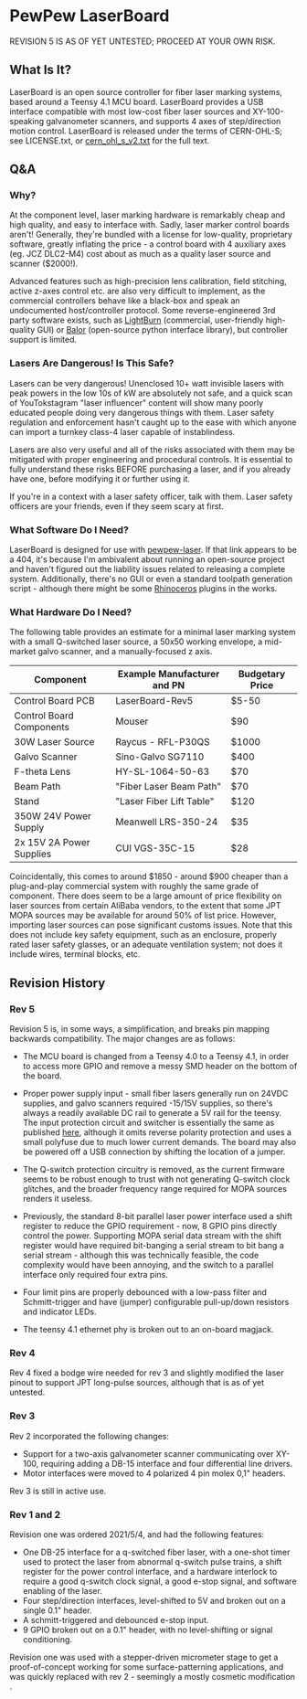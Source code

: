 # PewPew LaserBoard

REVISION 5 IS AS OF YET UNTESTED; PROCEED AT YOUR OWN RISK.

## What Is It?

LaserBoard is an open source controller for fiber laser marking systems, based around a Teensy 4.1 MCU board. LaserBoard
provides a USB interface compatible with most low-cost fiber laser sources and XY-100-speaking galvanometer scanners, and
supports 4 axes of step/direction motion control. LaserBoard is released under the terms of CERN-OHL-S; see LICENSE.txt,
or [cern_ohl_s_v2.txt](https://ohwr.org/cern_ohl_s_v2.txt) for the full text.


## Q&A

### Why?

At the component level, laser marking hardware is remarkably cheap and high quality, and easy to interface with. Sadly, laser
marker control boards aren't! Generally, they're bundled with a license for low-quality, proprietary software,
greatly inflating the price - a control board with 4 auxiliary axes (eg. JCZ DLC2-M4) cost about as much as a quality
laser source and scanner ($2000!). 

Advanced features such as high-precision lens calibration, field stitching, active z-axes control etc. are also very
difficult to implement, as the commercial controllers behave like a black-box and speak an undocumented host/controller
protocol. Some reverse-engineered 3rd party software exists, such as [LightBurn](https://lightburnsoftware.com/) (commercial,
user-friendly high-quality GUI) or [Balor](https://www.bryce.pw/engraver.html) (open-source python interface library),
but controller support is limited.

### Lasers Are Dangerous! Is This Safe?

Lasers can be very dangerous! Unenclosed 10+ watt invisible lasers with peak powers in the low 10s of kW are
absolutely not safe, and a quick scan of YouTokstagram "laser influencer" content will show many poorly educated people
doing very dangerous things with them. Laser safety regulation and enforcement hasn't caught up to the ease with
which anyone can import a turnkey class-4 laser capable of instablindess.

Lasers are also very useful and all of the risks associated with them may be mitigated with proper engineering and
procedural controls. It is essential to fully understand these risks BEFORE purchasing a laser, and if you already
have one, before modifying it or further using it.

If you're in a context with a laser safety officer, talk with them. Laser safety officers are your friends, even
if they seem scary at first.

### What Software Do I Need?

LaserBoard is designed for use with [pewpew-laser](https://github.com/matthewSorensen/pewpew-laser). If that link
appears to be a 404, it's because I'm ambivalent about running an open-source project and haven't figured out the
liability issues related to releasing a complete system. Additionally, there's no GUI or even a standard toolpath
generation script - although there might be some [Rhinoceros](https://www.rhino3d.com/) plugins in the works.

### What Hardware Do I Need?

The following table provides an estimate for a minimal laser marking system with a small Q-switched laser
source, a 50x50 working envelope, a mid-market galvo scanner, and a manually-focused z axis.


|Component         |Example Manufacturer and PN|Budgetary Price        |
|------------------|--------------------------|-----------------------|
|Control Board PCB | LaserBoard-Rev5          |$5-50                  |
|Control Board Components     | Mouser | $90 |
|30W Laser Source | Raycus - RFL-P30QS | $1000 |
|Galvo Scanner | Sino-Galvo SG7110 | $400 |
|F-theta Lens | HY-SL-1064-50-63 | $70 |
|Beam Path | "Fiber Laser Beam Path" | $70 |
|Stand | "Laser Fiber Lift Table" | $120 |
|350W 24V Power Supply | Meanwell LRS-350-24 | $35 |
|2x 15V 2A Power Supplies | CUI VGS-35C-15 | $28 |

Coincidentally, this comes to around $1850 - around $900 cheaper than a plug-and-play commercial system with
roughly the same grade of component. There does seem to be a large amount of price flexibility on laser sources
from certain AliBaba vendors, to the extent that some JPT MOPA sources may be available for around 50% of list price.
However, importing laser sources can pose significant customs issues. Note that this does not include key safety
equipment, such as an enclosure, properly rated laser safety glasses, or an adequate ventilation system; not does
it include wires, terminal blocks, etc.


## Revision History

### Rev 5

Revision 5 is, in some ways, a simplification, and breaks pin mapping backwards compatibility. The major
changes are as follows:

* The MCU board is changed from a Teensy 4.0 to a Teensy 4.1, in order to access more GPIO and remove a messy SMD
 header on the bottom of the board.
 
* Proper power supply input - small fiber lasers generally run on 24VDC supplies, and galvo scanners required -15/15V
 supplies, so there's always a readily available DC rail to generate a 5V rail for the teensy. The input protection
 circuit and switcher is essentially the same as published [here](https://blog.thea.codes/starfish-a-control-board-with-the-rp2040/),
 although it omits reverse polarity protection and uses a small polyfuse due to much lower current demands. The board
 may also be powered off a USB connection by shifting the location of a jumper.

* The Q-switch protection circuitry is removed, as the current firmware seems to be robust enough to trust with not
 generating Q-switch clock glitches, and the broader frequency range required for MOPA sources renders it useless.

* Previously, the standard 8-bit parallel laser power interface used a shift register to reduce the GPIO requirement - now,
  8 GPIO pins directly control the power. Supporting MOPA serial data stream with the shift register would have
  required bit-banging a serial stream to bit bang a serial stream - although this was technically feasible, the code
  complexity would have been annoying, and the switch to a parallel interface only required four extra pins.

* Four limit pins are properly debounced with a low-pass filter and Schmitt-trigger and have (jumper) configurable
  pull-up/down resistors and indicator LEDs.
  
* The teensy 4.1 ethernet phy is broken out to an on-board magjack.


### Rev 4

Rev 4 fixed a bodge wire needed for rev 3 and slightly modified the laser pinout to
support JPT long-pulse sources, although that is as of yet untested.

### Rev 3

Rev 2 incorporated the following changes:

* Support for a two-axis galvanometer scanner communicating over XY-100, requiring
  adding a DB-15 interface and four differential line drivers.
* Motor interfaces were moved to 4 polarized 4 pin molex 0,1" headers.

Rev 3 is still in active use.

### Rev 1 and 2

Revision one was ordered 2021/5/4, and had the following features:

* One DB-25 interface for a q-switched fiber laser, with a one-shot timer
  used to protect the laser from abnormal q-switch pulse trains, a shift
  register for the power control interface, and a hardware interlock to
  require a good q-switch clock signal, a good e-stop signal, and software
  enabling of the laser.
* Four step/direction interfaces, level-shifted to 5V and broken out on a
  single 0.1" header.
* A schmitt-triggered and debounced e-stop input.
* 9 GPIO broken out on a 0.1" header, with no level-shifting or signal conditioning.

Revision one was used with a stepper-driven micrometer stage to get a proof-of-concept
working for some surface-patterning applications, and was quickly replaced with rev 2 -
seemingly a mostly cosmetic modification .

